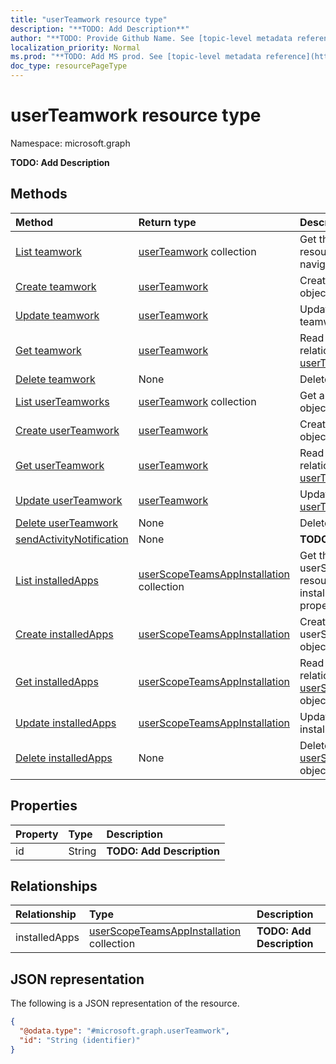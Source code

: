 ```yaml
---
title: "userTeamwork resource type"
description: "**TODO: Add Description**"
author: "**TODO: Provide Github Name. See [topic-level metadata reference](https://msgo.azurewebsites.net/add/document/guidelines/metadata.html#topic-level-metadata)**"
localization_priority: Normal
ms.prod: "**TODO: Add MS prod. See [topic-level metadata reference](https://msgo.azurewebsites.net/add/document/guidelines/metadata.html#topic-level-metadata)**"
doc_type: resourcePageType
---
```


# userTeamwork resource type

Namespace: microsoft.graph

**TODO: Add Description**

## Methods
|Method|Return type|Description|
|:---|:---|:---|
|[List teamwork](../api/user-list-teamwork.md)|[userTeamwork](../resources/userteamwork.md) collection|Get the userTeamwork resources from the teamwork navigation property.|
|[Create teamwork](../api/user-post-teamwork.md)|[userTeamwork](../resources/userteamwork.md)|Create a new userTeamwork object.|
|[Update teamwork](../api/user-update-teamwork.md)|[userTeamwork](../resources/userteamwork.md)|Update the properties of a teamwork object.|
|[Get teamwork](../api/user-get-userteamwork.md)|[userTeamwork](../resources/userteamwork.md)|Read the properties and relationships of a [userTeamwork](../resources/userteamwork.md) object.|
|[Delete teamwork](../api/user-delete-teamwork.md)|None|Delete a [userTeamwork](../resources/userteamwork.md) object.|
|[List userTeamworks](../api/userteamwork-list.md)|[userTeamwork](../resources/userteamwork.md) collection|Get a list of the [userTeamwork](../resources/userteamwork.md) objects and their properties.|
|[Create userTeamwork](../api/userteamwork-create.md)|[userTeamwork](../resources/userteamwork.md)|Create a new [userTeamwork](../resources/userteamwork.md) object.|
|[Get userTeamwork](../api/userteamwork-get.md)|[userTeamwork](../resources/userteamwork.md)|Read the properties and relationships of a [userTeamwork](../resources/userteamwork.md) object.|
|[Update userTeamwork](../api/userteamwork-update.md)|[userTeamwork](../resources/userteamwork.md)|Update the properties of a [userTeamwork](../resources/userteamwork.md) object.|
|[Delete userTeamwork](../api/userteamwork-delete.md)|None|Deletes a [userTeamwork](../resources/userteamwork.md) object.|
|[sendActivityNotification](../api/userteamwork-sendactivitynotification.md)|None|**TODO: Add Description**|
|[List installedApps](../api/userteamwork-list-installedapps.md)|[userScopeTeamsAppInstallation](../resources/userscopeteamsappinstallation.md) collection|Get the userScopeTeamsAppInstallation resources from the installedApps navigation property.|
|[Create installedApps](../api/userteamwork-post-installedapps.md)|[userScopeTeamsAppInstallation](../resources/userscopeteamsappinstallation.md)|Create a new userScopeTeamsAppInstallation object.|
|[Get installedApps](../api/userteamwork-get-userscopeteamsappinstallation.md)|[userScopeTeamsAppInstallation](../resources/userscopeteamsappinstallation.md)|Read the properties and relationships of a [userScopeTeamsAppInstallation](../resources/userscopeteamsappinstallation.md) object.|
|[Update installedApps](../api/userteamwork-update-installedapps.md)|[userScopeTeamsAppInstallation](../resources/userscopeteamsappinstallation.md)|Update the properties of an installedApps object.|
|[Delete installedApps](../api/userteamwork-delete-installedapps.md)|None|Delete a [userScopeTeamsAppInstallation](../resources/userscopeteamsappinstallation.md) object.|

## Properties
|Property|Type|Description|
|:---|:---|:---|
|id|String|**TODO: Add Description**|

## Relationships
|Relationship|Type|Description|
|:---|:---|:---|
|installedApps|[userScopeTeamsAppInstallation](../resources/userscopeteamsappinstallation.md) collection|**TODO: Add Description**|

## JSON representation
The following is a JSON representation of the resource.
<!-- {
  "blockType": "resource",
  "keyProperty": "id",
  "@odata.type": "microsoft.graph.userTeamwork",
  "baseType": "",
  "openType": false
}
-->
``` json
{
  "@odata.type": "#microsoft.graph.userTeamwork",
  "id": "String (identifier)"
}
```

